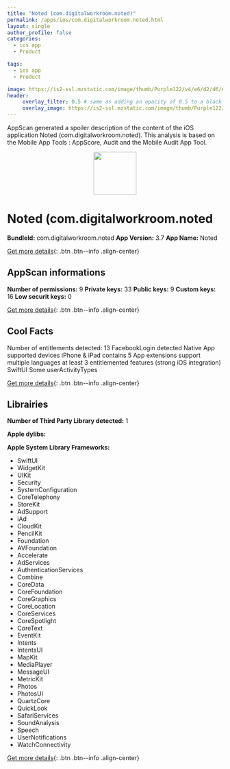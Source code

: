 ```yaml
---
title: "Noted (com.digitalworkroom.noted)"
permalink: /apps/ios/com.digitalworkroom.noted.html
layout: single
author_profile: false
categories: 
  - ios app 
  - Product 

tags: 
  - ios app 
  - Product 

image: https://is2-ssl.mzstatic.com/image/thumb/Purple122/v4/e6/d2/d6/e6d2d6cc-e7cb-8d94-b699-3be55645fe83/AppIcon-0-0-1x_U007emarketing-0-7-0-0-85-220.jpeg/512x512bb.jpg
header: 
     overlay_filter: 0.5 # same as adding an opacity of 0.5 to a black background
     overlay_image: https://is2-ssl.mzstatic.com/image/thumb/Purple122/v4/e6/d2/d6/e6d2d6cc-e7cb-8d94-b699-3be55645fe83/AppIcon-0-0-1x_U007emarketing-0-7-0-0-85-220.jpeg/512x512bb.jpg
---
```

AppScan generated a spoiler description of the content of the iOS application Noted (com.digitalworkroom.noted). This analysis is based on the Mobile App Tools : AppScore, Audit and the Mobile Audit App Tool.

  
  
<div style="text-align: center;"><img src="https://is2-ssl.mzstatic.com/image/thumb/Purple122/v4/e6/d2/d6/e6d2d6cc-e7cb-8d94-b699-3be55645fe83/AppIcon-0-0-1x_U007emarketing-0-7-0-0-85-220.jpeg/512x512bb.jpg" width="100" height="100"></div>  
  
# Noted (com.digitalworkroom.noted

**BundleId:** com.digitalworkroom.noted
**App Version:** 3.7
**App Name:** Noted


[Get more details](/pricing.html){: .btn .btn--info .align-center}  
  
## AppScan informations 

**Number of permissions:** 9
**Private keys:** 33
**Public keys:** 9
**Custom keys:** 16
**Low securit keys:** 0
  
[Get more details](/pricing.html){: .btn .btn--info .align-center}

## Cool Facts

Number of entitlements detected: 13
FacebookLogin detected
Native App
supported devices iPhone & iPad
contains 5 App extensions
support multiple languages
at least 3 entitlemented features (strong iOS integration)
SwiftUI
Some userActivityTypes
  
[Get more details](/pricing.html){: .btn .btn--info .align-center}

## Librairies 
**Number of Third Party Library detected:** 1

**Apple dylibs:**


**Apple System Library Frameworks:**
- SwiftUI
- WidgetKit
- UIKit
- Security
- SystemConfiguration
- CoreTelephony
- StoreKit
- AdSupport
- iAd
- CloudKit
- PencilKit
- Foundation
- AVFoundation
- Accelerate
- AdServices
- AuthenticationServices
- Combine
- CoreData
- CoreFoundation
- CoreGraphics
- CoreLocation
- CoreServices
- CoreSpotlight
- CoreText
- EventKit
- Intents
- IntentsUI
- MapKit
- MediaPlayer
- MessageUI
- MetricKit
- Photos
- PhotosUI
- QuartzCore
- QuickLook
- SafariServices
- SoundAnalysis
- Speech
- UserNotifications
- WatchConnectivity


  
[Get more details](/pricing.html){: .btn .btn--info .align-center}

